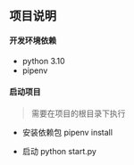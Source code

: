 ## 项目说明

#### 开发环境依赖

- python 3.10
- pipenv


#### 启动项目

> 需要在项目的根目录下执行

- 安装依赖包
pipenv install

- 启动 
python start.py
